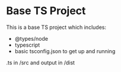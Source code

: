 # Base TS Project

This is a base TS project which includes:

- @types/node
- typescript
- basic tsconfig.json to get up and running

.ts in /src and output in /dist

